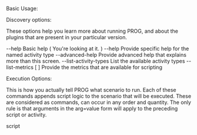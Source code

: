 Basic Usage:

Discovery options:

  These options help you learn more about running PROG, and
  about the plugins that are present in your particular version.

  --help
      Basic help ( You're looking at it. )
  --help <activity type>
      Provide specific help for the named activity type
  --advanced-help
      Provide advanced help that explains more than this screen.
  --list-activity-types
      List the available activity types
  --list-metrics <activity type> [ <activity name> ]
      Provide the metrics that are available for scripting

Execution Options:

  This is how you actually tell PROG what scenario to run. Each of these
  commands appends script logic to the scenario that will be executed.
  These are considered as commands, can occur in any order and quantity.
  The only rule is that arguments in the arg=value form will apply to
  the preceding script or activity.

  script <script file> [arg=value]...
      Add the named script file to the scenario, interpolating named parameters

  activity [arg=value]...
      Add the named activity to the scenario, interpolating named parameters

General options:

  These options modify how the scenario is run.

  --report-graphite-to <addr>[:<port>]
      Specify the graphite destination and enable reporting

  --metrics-prefix <metrics-prefix>
      Specify the metrics name prefix for graphite reporting

  --session-name <name>
      Name the current session, for logfile naming, etc
      By default, this will be "scenario-TIMESTAMP", and a logfile will be created
      for this name.

Options:
  -h                               Show help.
  -v | --verbose                   Report internal session log to console at info level
  -vv | --veryverbose              Report internal session log to console, at trace level
  -V | --version                   Show version, long form, with artifact coordinates.




